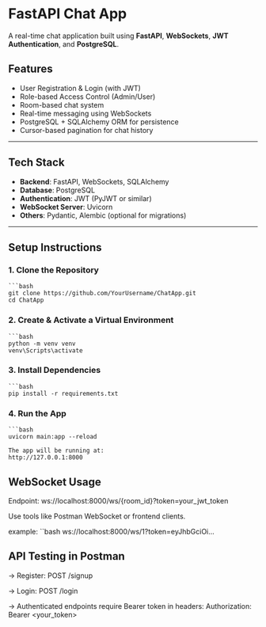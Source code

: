 #  FastAPI Chat App

A real-time chat application built using **FastAPI**, **WebSockets**, **JWT Authentication**, and **PostgreSQL**.

## Features

- User Registration & Login (with JWT)
- Role-based Access Control (Admin/User)
- Room-based chat system
- Real-time messaging using WebSockets
- PostgreSQL + SQLAlchemy ORM for persistence
- Cursor-based pagination for chat history

---

##  Tech Stack

- **Backend**: FastAPI, WebSockets, SQLAlchemy
- **Database**: PostgreSQL
- **Authentication**: JWT (PyJWT or similar)
- **WebSocket Server**: Uvicorn
- **Others**: Pydantic, Alembic (optional for migrations)

---

##  Setup Instructions

### 1. Clone the Repository

    ```bash
    git clone https://github.com/YourUsername/ChatApp.git
    cd ChatApp

### 2. Create & Activate a Virtual Environment

    ```bash
    python -m venv venv
    venv\Scripts\activate

### 3. Install Dependencies
    ```bash
    pip install -r requirements.txt

### 4. Run the App
    ```bash
    uvicorn main:app --reload

    The app will be running at:
    http://127.0.0.1:8000


##  WebSocket Usage

Endpoint: ws://localhost:8000/ws/{room_id}?token=your_jwt_token

Use tools like Postman WebSocket or frontend clients.

example:
 ``bash
 ws://localhost:8000/ws/1?token=eyJhbGciOi...

## API Testing in Postman
-> Register: POST /signup

-> Login: POST /login

-> Authenticated endpoints require Bearer token in headers:
    Authorization: Bearer <your_token>










